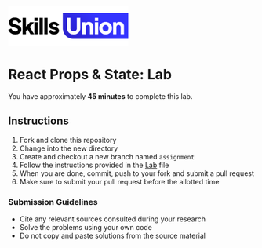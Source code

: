 [<img src="assets/images/su-logo.png" alt="Skills Union Logo" height="80px" />](https://www.skillsunion.com/)

# React Props & State: Lab

You have approximately **45 minutes** to complete this lab.

## Instructions

1. Fork and clone this repository
2. Change into the new directory
3. Create and checkout a new branch named `assignment`
4. Follow the instructions provided in the [Lab](./Lab.md) file
5. When you are done, commit, push to your fork and submit a pull request
6. Make sure to submit your pull request before the allotted time

### Submission Guidelines

- Cite any relevant sources consulted during your research
- Solve the problems using your own code
- Do not copy and paste solutions from the source material
